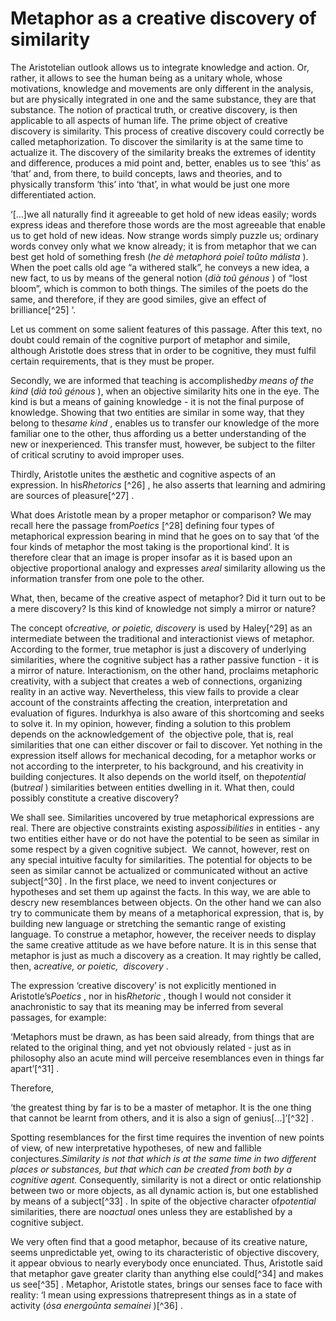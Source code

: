 Metaphor as a creative discovery of similarity
==============================================

The Aristotelian outlook allows us to integrate knowledge and action.
Or, rather, it allows to see the human being as a unitary whole, whose
motivations, knowledge and movements are only different in the analysis,
but are physically integrated in one and the same substance, they are
that substance. The notion of practical truth, or creative discovery, is
then applicable to all aspects of human life. The prime object of
creative discovery is similarity. This process of creative discovery
could correctly be called metaphorization. To discover the similarity is
at the same time to actualize it. The discovery of the similarity breaks
the extremes of identity and difference, produces a mid point and,
better, enables us to see ‘this’ as ‘that’ and, from there, to build
concepts, laws and theories, and to physically transform ‘this’ into
‘that’, in what would be just one more differentiated action.

‘[...]we all naturally find it agreeable to get hold of new ideas
easily; words express ideas and therefore those words are the most
agreeable that enable us to get hold of new ideas. Now strange words
simply puzzle us; ordinary words convey only what we know already; it is
from metaphor that we can best get hold of something fresh (*he dè
metaphorá poieî toûto málista* ). When the poet calls old age “a
withered stalk”, he conveys a new idea, a new fact, to us by means of
the general notion (*dià toû génous* ) of “lost bloom”, which is common
to both things. The similes of the poets do the same, and therefore, if
they are good similes, give an effect of brilliance[^25] ‘.

Let us comment on some salient features of this passage. After this
text, no doubt could remain of the cognitive purport of metaphor and
simile, although Aristotle does stress that in order to be cognitive,
they must fulfil certain requirements, that is they must be proper.

Secondly, we are informed that teaching is accomplished*by means of the
kind* (*dià toû génous* ), when an objective similarity hits one in the
eye. The kind is but a means of gaining knowledge - it is not the final
purpose of knowledge. Showing that two entities are similar in some way,
that they belong to the*same kind* , enables us to transfer our
knowledge of the more familiar one to the other, thus affording us a
better understanding of the new or inexperienced. This transfer must,
however, be subject to the filter of critical scrutiny to avoid improper
uses.

Thirdly, Aristotle unites the æsthetic and cognitive aspects of an
expression. In his*Rhetorics* [^26] , he also asserts that learning and
admiring are sources of pleasure[^27] .

What does Aristotle mean by a proper metaphor or comparison? We may
recall here the passage from*Poetics* [^28] defining four types of
metaphorical expression bearing in mind that he goes on to say that ‘of
the four kinds of metaphor the most taking is the proportional kind’. It
is therefore clear that an image is proper insofar as it is based upon
an objective proportional analogy and expresses a*real* similarity
allowing us the information transfer from one pole to the other.

What, then, became of the creative aspect of metaphor? Did it turn out
to be a mere discovery? Is this kind of knowledge not simply a mirror or
nature?

The concept of*creative, or poietic, discovery* is used by Haley[^29] as
an intermediate between the traditional and interactionist views of
metaphor. According to the former, true metaphor is just a discovery of
underlying similarities, where the cognitive subject has a rather
passive function - it is a mirror of nature. Interactionism, on the
other hand, proclaims metaphoric creativity, with a subject that creates
a web of connections, organizing reality in an active way. Nevertheless,
this view fails to provide a clear account of the constraints affecting
the creation, interpretation and evaluation of figures. Indurkhya is
also aware of this shortcoming and seeks to solve it. In my opinion,
however, finding a solution to this problem depends on the
acknowledgement of  the objective pole, that is, real similarities that
one can either discover or fail to discover. Yet nothing in the
expression itself allows for mechanical decoding, for a metaphor works
or not according to the interpreter, to his background, and his
creativity in building conjectures. It also depends on the world itself,
on the*potential* (but*real* ) similarities between entities dwelling in
it. What then, could possibly constitute a creative discovery?

We shall see. Similarities uncovered by true metaphorical expressions
are real. There are objective constraints existing as*possibilities* in
entities - any two entities either have or do not have the potential to
be seen as similar in some respect by a given cognitive subject.  We
cannot, however, rest on any special intuitive faculty for similarities.
The potential for objects to be seen as similar cannot be actualized or
communicated without an active subject[^30] . In the first place, we
need to invent conjectures or hypotheses and set them up against the
facts. In this way, we are able to descry new resemblances between
objects. On the other hand we can also try to communicate them by means
of a metaphorical expression, that is, by building new language or
stretching the semantic range of existing language. To construe a
metaphor, however, the receiver needs to display the same creative
attitude as we have before nature. It is in this sense that metaphor is
just as much a discovery as a creation. It may rightly be called, then,
a*creative, or poietic,  discovery* .

The expression ‘creative discovery’ is not explicitly mentioned in
Aristotle’s*Poetics* , nor in his*Rhetoric* , though I would not
consider it anachronistic to say that its meaning may be inferred from
several passages, for example:

‘Metaphors must be drawn, as has been said already, from things that are
related to the original thing, and yet not obviously related - just as
in philosophy also an acute mind will perceive resemblances even in
things far apart’[^31] .

Therefore,

‘the greatest thing by far is to be a master of metaphor. It is the one
thing that cannot be learnt from others, and it is also a sign of
genius[...]’[^32] .

Spotting resemblances for the first time requires the invention of new
points of view, of new interpretative hypotheses, of new and fallible
conjectures.*Similarity is not that which is at the same time in two
different places or substances, but that which can be created from both
by a cognitive agent.* Consequently, similarity is not a direct or ontic
relationship between two or more objects, as all dynamic action is, but
one established by means of a subject[^33] . In spite of the objective
character of*potential* similarities, there are no*actual* ones unless
they are established by a cognitive subject.

We very often find that a good metaphor, because of its creative
nature,  seems unpredictable yet, owing to its characteristic of
objective discovery,  it appear obvious to nearly everybody once
enunciated. Thus, Aristotle said that metaphor gave greater clarity than
anything else could[^34] and makes us see[^35] . Metaphor, Aristotle
states, brings our senses face to face with reality: ‘I mean using
expressions thatrepresent things as in a state of activity (*ósa
energoûnta semaínei* )[^36] .


